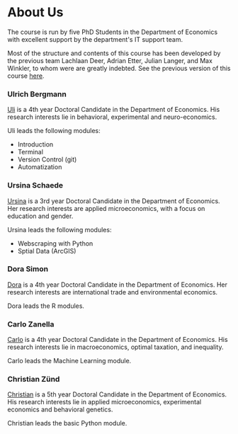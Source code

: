 # About Us

The course is run by five PhD Students in the Department of Economics with excellent support by the department's IT support team.

Most of the structure and contents of this course has been developed by the previous team Lachlaan Deer, Adrian Etter, Julian Langer, and Max Winkler, to whom were are greatly indebted.
See the previous version of this course [here](https://pp4rs.github.io/2017-uzh/).

### Ulrich Bergmann

[Uli](http://www.econ.uzh.ch/en/people/graduatestudents/bergmann.html) is a 4th year Doctoral Candidate in the Department of Economics. His research interests lie in behavioral, experimental and neuro-economics.

Uli leads the following modules:

* Introduction
* Terminal
* Version Control (git)
* Automatization

### Ursina Schaede

[Ursina](http://www.econ.uzh.ch/en/people/graduatestudents/schaede.html) is a 3rd year Doctoral Candidate in the Department of Economics. Her research interests are applied microeconomics, with a focus on education and gender.

Ursina leads the following modules:

* Webscraping with Python
* Sptial Data (ArcGIS)

### Dora Simon
[Dora](http://www.econ.uzh.ch/en/people/graduatestudents/simon.html) is a 4th year Doctoral Candidate in the Department of Economics. Her research interests are international trade and environmental economics.

Dora leads the R modules.

### Carlo Zanella
[Carlo](http://www.econ.uzh.ch/en/people/graduatestudents/zanella.html) is a 4th year Doctoral Candidate in the Department of Economics. His research interests lie in macroeconomics, optimal taxation, and inequality.

Carlo leads the Machine Learning module.

### Christian Zünd
[Christian](http://www.econ.uzh.ch/en/people/graduatestudents/zuend.html) is a 5th year Doctoral Candidate in the Department of Economics. His research interests lie in applied microeconomics, experimental economics and behavioral genetics.

Christian leads the basic Python module.
